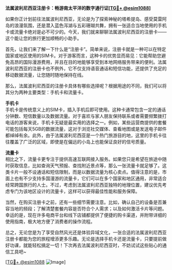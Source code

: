 **法属波利尼西亚注册卡：畅游南太平洋的数字通行证[[TG💪+ @esim1088](https://t.me/s/esim1088)]**

如果你正计划前往法属波利尼西亚，无论是为了探索神秘的塔希提岛、感受莫雷阿岛的浪漫氛围，还是潜入蓝色泻湖与五彩珊瑚共舞，拥有一张适合当地使用的手机卡或流量卡绝对是必不可少的。今天，我们就来聊聊法属波利尼西亚的注册卡——这个能让您的旅行更加顺畅的小助手。

首先，让我们来了解一下什么是“注册卡”。简单来说，注册卡就是一种可以在特定国家或地区使用的SIM卡。对于游客而言，这种卡的优势显而易见：它能帮助您避免高昂的国际漫游费用，并且在目的地能够享受到本地网络服务带来的便利。法属波利尼西亚的注册卡也不例外，它不仅支持语音通话和短信功能，还提供了充足的移动数据流量，让您随时随地保持在线。

那么，法属波利尼西亚的注册卡具体有哪些选择呢？根据用途的不同，我们可以将其分为两种主要类型：手机卡和流量卡。

**手机卡**  
手机卡是传统意义上的SIM卡，插入手机后即可使用。这种卡通常包含一定的通话分钟数、短信数量以及数据流量。对于喜欢与家人朋友保持联系或者需要频繁拨打电话的游客来说，手机卡无疑是最实用的选择之一。例如，某些运营商提供的套餐可能包括每天5GB的数据流量，这对于浏览社交媒体、查看地图或是发送电子邮件都绰绰有余。此外，由于法属波利尼西亚是一个热门旅游目的地，这里的手机卡往往覆盖了广泛的区域，即使是在偏远的小岛上也能保证良好的信号质量。

**流量卡**  
相比之下，流量卡更专注于提供高速互联网接入服务。如果您只是希望在旅途中随时获取信息，比如查询天气预报、查找附近景点等，那么一张流量卡就足够了。这类卡片一般不设通话和短信限制，而是以数据流量为核心卖点。值得注意的是，市面上也有不少支持多国漫游的流量卡，它们可以在多个国家和地区通用，非常适合经常跨国旅行的人士。不过，考虑到法属波利尼西亚独特的地理位置，建议优先考虑专门为该地区设计的流量卡，这样可以获得最佳性能和服务保障。

当然，在购买注册卡之前，还有一些细节需要注意。比如，确认自己的设备是否兼容当地的频段；了解清楚套餐内容是否符合个人需求；以及如何激活卡片等问题。幸运的是，现在许多电商平台和线下店铺都提供了便捷的购卡渠道，并附带详细的使用指南，极大地方便了消费者的操作流程。

总之，无论您是为了享受自然风光还是体验异域文化，一张合适的法属波利尼西亚注册卡都能为您的旅程增添更多乐趣。无论是选择手机卡还是流量卡，只要提前做好功课，就能轻松搞定一切！下次再去法属波利尼西亚时，不妨试试这些贴心的通信工具吧~

[[TG💪+ @esim1088](https://t.me/s/esim1088) ![Image](https://i.postimg.cc/4NQfJmqS/Snipaste-2025-05-13-00-14-12.png)]